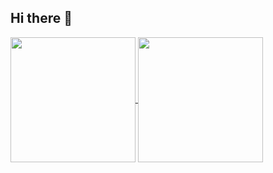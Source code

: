 ## Hi there 👋

<!--
**KyoyaIwatsuru/KyoyaIwatsuru** is a ✨ _special_ ✨ repository because its `README.md` (this file) appears on your GitHub profile.

Here are some ideas to get you started:

- 🔭 I’m currently working on ...
- 🌱 I’m currently learning ...
- 👯 I’m looking to collaborate on ...
- 🤔 I’m looking for help with ...
- 💬 Ask me about ...
- 📫 How to reach me: ...
- 😄 Pronouns: ...
- ⚡ Fun fact: ...
-->


<a href="https://github.com/KyoyaIwatsuru/github-readme-stats">
  <img height=200 align="center" src="https://github-readme-stats.vercel.app/api?username=KyoyaIwatsuru&show_icons=true" />
</a>
<a href="https://github.com/KyoyaIwatsuru/convoychat">
  <img height=200 align="center" src="https://github-readme-stats.vercel.app/api/top-langs?username=KyoyaIwatsuru&layout=donut&langs_count=8&card_width=320" />
</a>

